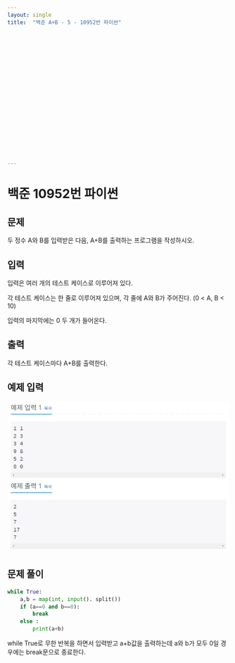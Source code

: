 ```yaml
---
layout: single
title:  "백준 A+B - 5 - 10952번 파이썬"


















---
```


# 백준 10952번 파이썬



## 문제

두 정수 A와 B를 입력받은 다음, A+B를 출력하는 프로그램을 작성하시오.

## 입력

입력은 여러 개의 테스트 케이스로 이루어져 있다.

각 테스트 케이스는 한 줄로 이루어져 있으며, 각 줄에 A와 B가 주어진다. (0 < A, B < 10)

입력의 마지막에는 0 두 개가 들어온다.



## 출력

각 테스트 케이스마다 A+B를 출력한다.



## 예제 입력

![baekjoon10952](../images/2021-10-26-baekjoon10952/baekjoon10952.PNG)

## **문제 풀이**

```python
while True:
	a,b = map(int, input(). split())
	if (a==0 and b==0):
		break
	else :
		print(a+b)
```

while True로 무한 반복을 하면서 입력받고 a+b값을 출력하는데 a와 b가 모두 0일 경우에는 break문으로 종료한다.



